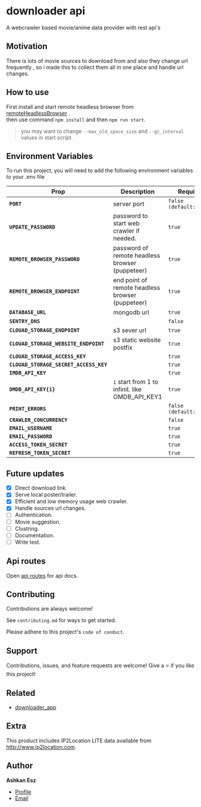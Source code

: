 
# downloader api

A webcrawler based movie/anime data provider with rest api's


## Motivation
There is lots of movie sources to download from and also they change url frequently , so i made this to collect them all in one place and handle url changes.

## How to use
First install and start remote headless browser from [remoteHeadlessBrowser](https://github.com/ashkan-esz/downloader_remotebrowser/) .  
then use command `npm install` and then `npm run start`.


> you may want to change `--max_old_space_size` and `--gc_interval` values in start script.

## Environment Variables

To run this project, you will need to add the following environment variables to your .env file

| Prop                       | Description                                          | Required |
| -------------------------- | ---------------------------------------------------- | -------- |
| **`PORT`**                 | server port  | `false (default:3000)` |
| **`UPDATE_PASSWORD`**         | password to start web crawler if needed. | `true` |
| **`REMOTE_BROWSER_PASSWORD`** | password of remote headless browser (puppeteer) | `true` |
| **`REMOTE_BROWSER_ENDPOINT`** | end point of remote headless browser (puppeteer) | `true` |
| **`DATABASE_URL`**            | mongodb url | `true` |
| **`SENTRY_DNS`** |  | `false` |
| **`CLOUAD_STORAGE_ENDPOINT`**          | s3 sever url | `true` |
| **`CLOUAD_STORAGE_WEBSITE_ENDPOINT`**  | s3 static website postfix | `true` |
| **`CLOUAD_STORAGE_ACCESS_KEY`**        |  | `true` |
| **`CLOUAD_STORAGE_SECRET_ACCESS_KEY`** |  | `true` |
| **`IMDB_API_KEY`**        |  | `true` |
| **`OMDB_API_KEY{i}`**     | `i` start from 1 to infinit. like OMDB_API_KEY1 | `true` |
| **`PRINT_ERRORS`**        |  | `false (default:false)` |
| **`CRAWLER_CONCURRENCY`** |  | `false` |
| **`EMAIL_USERNAME`** |  | `true` |
| **`EMAIL_PASSWORD`** |  | `true` |
| **`ACCESS_TOKEN_SECRET`** |  | `true` |
| **`REFRESH_TOKEN_SECRET`** |  | `true` |


## Future updates
- [x]  Direct download link.
- [x]  Serve local poster/trailer.
- [x]  Efficient and low memory usage web crawler.
- [x]  Handle sources url changes.
- [ ]  Authentication.
- [ ]  Movie suggestion.
- [ ]  Clustring.
- [ ]  Documentation.
- [ ]  Write test.

## Api routes
Open [api routes](API.README.md) for api docs.

## Contributing

Contributions are always welcome!

See `contributing.md` for ways to get started.

Please adhere to this project's `code of conduct`.

##  Support
Contributions, issues, and feature requests are welcome!
Give a ⭐️ if you like this project!

## Related

- [downloader_app](https://github.com/ashkan-esz/downloader_app/)

## Extra

This product includes IP2Location LITE data available from http://www.ip2location.com.

## Author

**Ashkan Esz**

- [Profile](https://github.com/ashkan-esz "Ashkan esz")
- [Email](mailto:ashkanaz2828@gmail.com?subject=Hi "Hi!")
